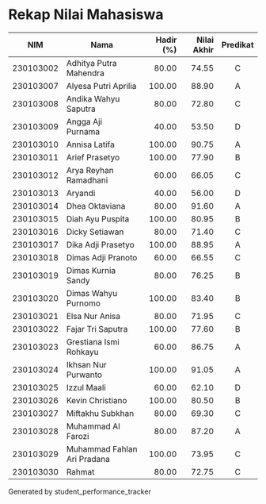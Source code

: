 # Rekap Nilai Mahasiswa

| NIM | Nama | Hadir (%) | Nilai Akhir | Predikat |
|---|---|---:|---:|:---:|
| 230103002 | Adhitya Putra Mahendra | 80.00 | 74.55 | C |
| 230103007 | Alyesa Putri Aprilia | 100.00 | 88.90 | A |
| 230103008 | Andika Wahyu Saputra | 80.00 | 72.80 | C |
| 230103009 | Angga Aji Purnama | 40.00 | 53.50 | D |
| 230103010 | Annisa Latifa | 100.00 | 90.75 | A |
| 230103011 | Arief Prasetyo | 100.00 | 77.90 | B |
| 230103012 | Arya Reyhan Ramadhani | 60.00 | 66.05 | C |
| 230103013 | Aryandi | 40.00 | 56.00 | D |
| 230103014 | Dhea Oktaviana | 80.00 | 91.60 | A |
| 230103015 | Diah Ayu Puspita | 100.00 | 80.95 | B |
| 230103016 | Dicky Setiawan | 80.00 | 71.40 | C |
| 230103017 | Dika Adji Prasetyo | 100.00 | 88.95 | A |
| 230103018 | Dimas Adji Pranoto | 60.00 | 66.55 | C |
| 230103019 | Dimas Kurnia Sandy | 80.00 | 76.25 | B |
| 230103020 | Dimas Wahyu Purnomo | 100.00 | 83.40 | B |
| 230103021 | Elsa Nur Anisa | 80.00 | 71.95 | C |
| 230103022 | Fajar Tri Saputra | 100.00 | 77.60 | B |
| 230103023 | Grestiana Ismi Rohkayu | 60.00 | 86.75 | A |
| 230103024 | Ikhsan Nur Purwanto | 100.00 | 91.05 | A |
| 230103025 | Izzul Maali | 60.00 | 62.10 | D |
| 230103026 | Kevin Christiano | 100.00 | 80.50 | B |
| 230103027 | Miftakhu Subkhan | 80.00 | 69.30 | C |
| 230103028 | Muhammad Al Farozi | 80.00 | 87.20 | A |
| 230103029 | Muhammad Fahlan Ari Pradana | 100.00 | 73.95 | C |
| 230103030 | Rahmat | 80.00 | 72.75 | C |

Generated by student_performance_tracker
